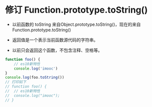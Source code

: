 # 修订 Function.prototype.toString() 

- 以前函数的 toString 来自Object.prototype.toString()，现在的来自 Function.prototype.toString()

- 返回值是一个表示当前函数源代码的字符串。

- 以前只会返回这个函数，不包含注释、空格等。

```js
function foo() {
    // es10新特性
    console.log('imooc')
}
console.log(foo.toString()) 
// 打印如下
// function foo() {
//  // es10新特性
//  console.log("imooc");
// }
```
